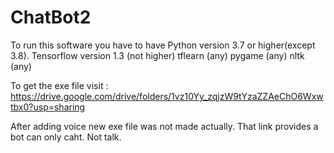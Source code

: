 # ChatBot2

To run this software you have to have Python version 3.7 or higher(except 3.8). 
Tensorflow version 1.3 (not higher)
tflearn (any)
pygame (any)
nltk (any)

To get the exe file visit :  https://drive.google.com/drive/folders/1vz10Yy_zqjzW9tYzaZZAeChO6Wxwtbx0?usp=sharing 

After adding voice new exe file was not made actually. That link provides a bot can only caht. Not talk. 
